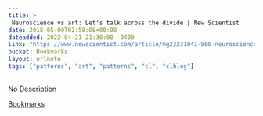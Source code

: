 ```yaml
---
title: > 
 Neuroscience vs art: Let's talk across the divide | New Scientist
date: 2018-05-09T02:58:08+00:00
dateadded: 2022-04-21 21:30:08 -0400
link: "https://www.newscientist.com/article/mg23231041-900-neuroscience-vs-art-lets-talk-across-the-divide/"
bucket: Bookmarks
layout: urlnote
tags: ["patterns", "art", "patterns", "cl", "clblog"]
--- 
```

No Description
 <!-- end excerpt --> 
<div class='bucket'><a class='internal-link' href='/buckets/bookmarks'>Bookmarks</a></div> 
